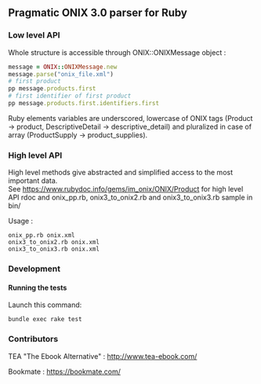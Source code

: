 ## Pragmatic ONIX 3.0 parser for Ruby

### Low level API
Whole structure is accessible through ONIX::ONIXMessage object :
```ruby
message = ONIX::ONIXMessage.new
message.parse("onix_file.xml")
# first product
pp message.products.first
# first identifier of first product
pp message.products.first.identifiers.first
```

Ruby elements variables are underscored, lowercase of ONIX tags (Product -> product, DescriptiveDetail -> descriptive_detail) and pluralized in case of array (ProductSupply -> product_supplies).

### High level API
High level methods give abstracted and simplified access to the most important data.  
See https://www.rubydoc.info/gems/im_onix/ONIX/Product for high level API rdoc and onix_pp.rb, onix3_to_onix2.rb and onix3_to_onix3.rb sample in bin/

Usage :
```shell
onix_pp.rb onix.xml
onix3_to_onix2.rb onix.xml
onix3_to_onix3.rb onix.xml
```
### Development

#### Running the tests

Launch this command:

```
bundle exec rake test
```

### Contributors
TEA "The Ebook Alternative" : http://www.tea-ebook.com/

Bookmate : https://bookmate.com/
